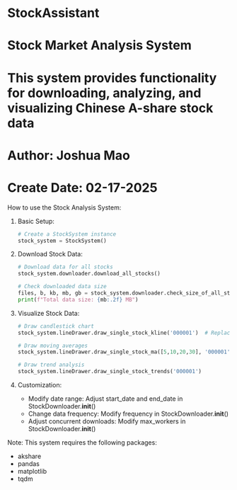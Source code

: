 # StockAssistant
# Stock Market Analysis System
# This system provides functionality for downloading, analyzing, and visualizing Chinese A-share stock data
# Author: Joshua Mao
# Create Date: 02-17-2025

How to use the Stock Analysis System:

1. Basic Setup:
   ```python
   # Create a StockSystem instance
   stock_system = StockSystem()
   ```

2. Download Stock Data:
   ```python
   # Download data for all stocks
   stock_system.downloader.download_all_stocks()

   # Check downloaded data size
   files, b, kb, mb, gb = stock_system.downloader.check_size_of_all_stock_data()
   print(f"Total data size: {mb:.2f} MB")
   ```

3. Visualize Stock Data:
   ```python
   # Draw candlestick chart
   stock_system.lineDrawer.draw_single_stock_kline('000001')  # Replace with desired stock code

   # Draw moving averages
   stock_system.lineDrawer.draw_single_stock_ma([5,10,20,30], '000001')  # Customize MA periods

   # Draw trend analysis
   stock_system.lineDrawer.draw_single_stock_trends('000001')
   ```

4. Customization:
   - Modify date range: Adjust start_date and end_date in StockDownloader.__init__()
   - Change data frequency: Modify frequency in StockDownloader.__init__()
   - Adjust concurrent downloads: Modify max_workers in StockDownloader.__init__()

Note: This system requires the following packages:
- akshare
- pandas
- matplotlib
- tqdm
